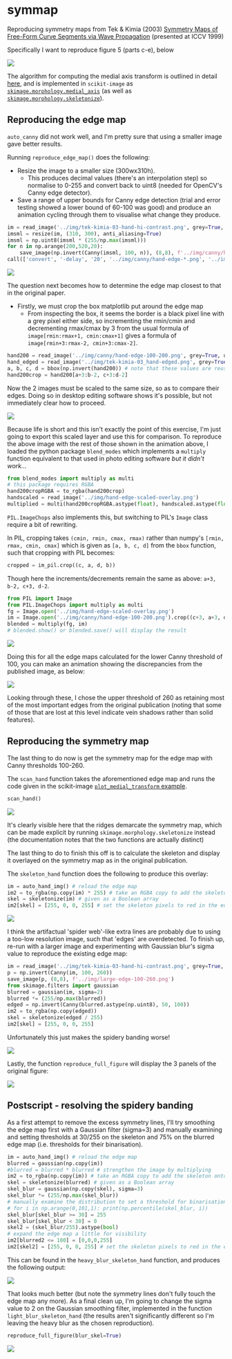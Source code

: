 # symmap
Reproducing symmetry maps from Tek &amp; Kimia (2003) [Symmetry Maps of Free-Form Curve Segments via Wave Propagation](https://doi.org/10.1023/A:1023753317008) (presented at ICCV 1999)

Specifically I want to reproduce figure 5 (parts c-e), below

![](img/tek-kimia-03_hand.png)

The algorithm for computing the medial axis transform is outlined in detail
[here](https://stackoverflow.com/a/52796778/2668831), and is implemented
in `scikit-image` as
[`skimage.morphology.medial_axis`](http://scikit-image.org/docs/dev/api/skimage.morphology.html#skimage.morphology.medial_axis)
(as well as 
[`skimage.morphology.skeletonize`](http://scikit-image.org/docs/dev/api/skimage.morphology.html#skeletonize)).

## Reproducing the edge map

`auto_canny` did not work well, and I'm pretty sure that using a smaller image gave better results.

Running `reproduce_edge_map()` does the following:

- Resize the image to a smaller size (300wx310h).
  - This produces decimal values (there's an interpolation step) so normalise to
    0-255 and convert back to uint8 (needed for OpenCV's Canny edge detector).
- Save a range of upper bounds for Canny edge detection (trial and error testing showed a lower bound
  of 60-100 was good) and produce an animation cycling through them to visualise what change they produce.

```py
im = read_image('../img/tek-kimia-03-hand-hi-contrast.png', grey=True, uint8=True)
imsml = resize(im, (310, 300), anti_aliasing=True)
imsml = np.uint8(imsml * (255/np.max(imsml)))
for n in np.arange(200,520,20):
    save_image(np.invert(Canny(imsml, 100, n)), (8,8), f'../img/canny/hand-edge-100-{n}.png')
call(['convert', '-delay', '20', '../img/canny/hand-edge-*.png', '../img/canny/hand-edge-100-anim.gif'])
```

![](img/canny/hand-edge-100-anim.gif)

The question next becomes how to determine the edge map closest to that in the original paper.

- Firstly, we must crop the box matplotlib put around the edge map
  - From inspecting the box, it seems the border is a black pixel line with a grey pixel either side, so
    incrementing the rmin/cmin and decrementing rmax/cmax by 3 from the usual formula of
    `image[rmin:rmax+1, cmin:cmax+1]` gives a formula of `image[rmin+3:rmax-2, cmin+3:cmax-2]`.

```py
hand200 = read_image('../img/canny/hand-edge-100-200.png', grey=True, uint8=True)
hand_edged = read_image('../img/tek-kimia-03_hand-edged.png', grey=True, uint8=True)
a, b, c, d = bbox(np.invert(hand200)) # note that these values are reusable
hand200crop = hand200[a+3:b-2, c+3:d-2]
```

Now the 2 images must be scaled to the same size, so as to compare their edges. Doing so in desktop editing
software shows it's possible, but not immediately clear how to proceed.

![](img/hand-edge-100-200_manual-edge-overlay.png)

Because life is short and this isn't exactly the point of this exercise, I'm just going to export this scaled
layer and use this for comparison. To reproduce the above image with the rest of those shown in the animation
above, I loaded the python package `blend_modes` which implements a `multiply` function equivalent to that used
in photo editing software _but it didn't work..._

```py
from blend_modes import multiply as multi
# this package requires RGBA
hand200cropRGBA = to_rgba(hand200crop)
handscaled = read_image('../img/hand-edge-scaled-overlay.png')
multiplied = multi(hand200cropRGBA.astype(float), handscaled.astype(float), 1.0)
```

`PIL.ImageChops` also implements this, but switching to PIL's `Image` class require a bit of rewriting.

In PIL, cropping takes `(cmin, rmin, cmax, rmax)` rather than numpy's `[rmin, rmax, cmin, cmax]` which is
given as `[a, b, c, d]` from the `bbox` function, such that cropping with PIL becomes:

```py
cropped = im_pil.crop((c, a, d, b))
```

Though here the increments/decrements remain the same as above: `a+3, b-2, c+3, d-2`.

```py
from PIL import Image
from PIL.ImageChops import multiply as multi
fg = Image.open('../img/hand-edge-scaled-overlay.png')
im = Image.open('../img/canny/hand-edge-100-200.png').crop((c+3, a+3, d-2, b-2))
blended = multiply(fg, im)
# blended.show() or blended.save() will display the result
```

![](img/demo_mult_blended.png)

Doing this for all the edge maps calculated for the lower Canny threshold of 100, you can make an animation
showing the discrepancies from the published image, as below:

![](img/canny/overlay100/hand-overlay-100-anim.gif)

Looking through these, I chose the upper threshold of 260 as retaining most of the most important edges from
the original publication (noting that some of those that are lost at this level indicate vein shadows rather
than solid features).

## Reproducing the symmetry map

The last thing to do now is get the symmetry map for the edge map with Canny thresholds 100-260.

The `scan_hand` function takes the aforementioned edge map and runs the code given in the scikit-image
[`plot_medial_transform` example](http://scikit-image.org/docs/0.10.x/auto_examples/plot_medial_transform.html).

```py
scan_hand()
```

![](img/hand-medial-transform.png)

It's clearly visible here that the ridges demarcate the symmetry map, which can be made explicit by running
`skimage.morphology.skeletonize` instead (the documentation notes that the two functions are actually distinct)

The last thing to do to finish this off is to calculate the skeleton and display it overlayed on the symmetry
map as in the original publication.

The `skeleton_hand` function does the following to produce this overlay:

```py
im = auto_hand_img() # reload the edge map
im2 = to_rgba(np.copy(im) * 255) # take an RGBA copy to add the skeleton onto
skel = skeletonize(im) # given as a Boolean array
im2[skel] = [255, 0, 0, 255] # set the skeleton pixels to red in the edge map copy
```

![](img/hand-skeleton.png)

I think the artifactual 'spider web'-like extra lines are probably due to using a too-low
resolution image, such that 'edges' are overdetected. To finish up, re-run with a larger image
and experimenting with Gaussian blur's sigma value to reproduce the existing edge map:

```py
im = read_image('../img/tek-kimia-03-hand-hi-contrast.png', grey=True, uint8=True)
p = np.invert(Canny(im, 100, 260))
save_image(p, (8,8), f'../img/large-edge-100-260.png')
from skimage.filters import gaussian
blurred = gaussian(im, sigma=2)
blurred *= (255/np.max(blurred))
edged = np.invert(Canny(blurred.astype(np.uint8), 50, 100))
im2 = to_rgba(np.copy(edged))
skel = skeletonize(edged / 255)
im2[skel] = [255, 0, 0, 255]
```

Unfortunately this just makes the spidery banding worse!

![](img/spidery-banded-skeleton.png)

Lastly, the function `reproduce_full_figure` will display the 3 panels of the original figure:

![](img/reproduced-figure.png)

## Postscript - resolving the spidery banding

As a first attempt to remove the excess symmetry lines, I'll try smoothing the edge map first with
a Gaussian filter (sigma=3) and manually examining and setting thresholds at 30/255 on the skeleton
and 75% on the blurred edge map (i.e. thresholds for their binarisation).

```py
im = auto_hand_img() # reload the edge map
blurred = gaussian(np.copy(im))
#blurred = blurred * blurred # strengthen the image by multiplying
im2 = to_rgba(np.copy(im)) # take an RGBA copy to add the skeleton onto
skel = skeletonize(blurred) # given as a Boolean array
skel_blur = gaussian(np.copy(skel), sigma=3)
skel_blur *= (255/np.max(skel_blur))
# manually examine the distribution to set a threshold for binarisation
# for i in np.arange(0,101,1): print(np.percentile(skel_blur, i))
skel_blur[skel_blur >= 30] = 255
skel_blur[skel_blur < 30] = 0
skel2 = (skel_blur/255).astype(bool)
# expand the edge map a little for visibility
im2[blurred2 <= 180] = [0,0,0,255]
im2[skel2] = [255, 0, 0, 255] # set the skeleton pixels to red in the edge map copy
```

This can be found in the `heavy_blur_skeleton_hand` function, and produces the following output:

![](img/blurred-skeletonized-hand.png)

That looks much better (but note the symmetry lines don't fully touch the edge map any more). As a
final clean up, I'm going to change the sigma value to 2 on the Gaussian smoothing filter,
implemented in the function `light_blur_skeleton_hand` (the results aren't significantly different
so I'm leaving the heavy blur as the chosen reproduction).

```py
reproduce_full_figure(blur_skel=True)
```

![](img/reproduced-figure-blur-skel.png)
